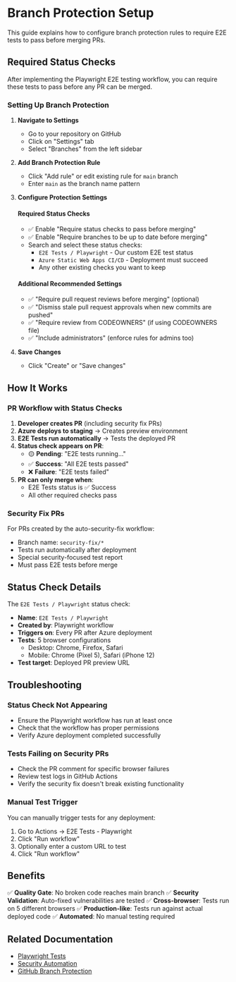 # Branch Protection Setup

This guide explains how to configure branch protection rules to require E2E tests to pass before merging PRs.

## Required Status Checks

After implementing the Playwright E2E testing workflow, you can require these tests to pass before any PR can be merged.

### Setting Up Branch Protection

1. **Navigate to Settings**
   - Go to your repository on GitHub
   - Click on "Settings" tab
   - Select "Branches" from the left sidebar

2. **Add Branch Protection Rule**
   - Click "Add rule" or edit existing rule for `main` branch
   - Enter `main` as the branch name pattern

3. **Configure Protection Settings**

   #### Required Status Checks
   - ✅ Enable "Require status checks to pass before merging"
   - ✅ Enable "Require branches to be up to date before merging"
   - Search and select these status checks:
     - `E2E Tests / Playwright` - Our custom E2E test status
     - `Azure Static Web Apps CI/CD` - Deployment must succeed
     - Any other existing checks you want to keep

   #### Additional Recommended Settings
   - ✅ "Require pull request reviews before merging" (optional)
   - ✅ "Dismiss stale pull request approvals when new commits are pushed"
   - ✅ "Require review from CODEOWNERS" (if using CODEOWNERS file)
   - ✅ "Include administrators" (enforce rules for admins too)

4. **Save Changes**
   - Click "Create" or "Save changes"

## How It Works

### PR Workflow with Status Checks

1. **Developer creates PR** (including security fix PRs)
2. **Azure deploys to staging** → Creates preview environment
3. **E2E Tests run automatically** → Tests the deployed PR
4. **Status check appears on PR**:
   - 🟡 **Pending**: "E2E tests running..."
   - ✅ **Success**: "All E2E tests passed"
   - ❌ **Failure**: "E2E tests failed"
5. **PR can only merge when**:
   - E2E Tests status is ✅ Success
   - All other required checks pass

### Security Fix PRs

For PRs created by the auto-security-fix workflow:
- Branch name: `security-fix/*`
- Tests run automatically after deployment
- Special security-focused test report
- Must pass E2E tests before merge

## Status Check Details

The `E2E Tests / Playwright` status check:
- **Name**: `E2E Tests / Playwright`
- **Created by**: Playwright workflow
- **Triggers on**: Every PR after Azure deployment
- **Tests**: 5 browser configurations
  - Desktop: Chrome, Firefox, Safari
  - Mobile: Chrome (Pixel 5), Safari (iPhone 12)
- **Test target**: Deployed PR preview URL

## Troubleshooting

### Status Check Not Appearing
- Ensure the Playwright workflow has run at least once
- Check that the workflow has proper permissions
- Verify Azure deployment completed successfully

### Tests Failing on Security PRs
- Check the PR comment for specific browser failures
- Review test logs in GitHub Actions
- Verify the security fix doesn't break existing functionality

### Manual Test Trigger
You can manually trigger tests for any deployment:
1. Go to Actions → E2E Tests - Playwright
2. Click "Run workflow"
3. Optionally enter a custom URL to test
4. Click "Run workflow"

## Benefits

✅ **Quality Gate**: No broken code reaches main branch
✅ **Security Validation**: Auto-fixed vulnerabilities are tested
✅ **Cross-browser**: Tests run on 5 different browsers
✅ **Production-like**: Tests run against actual deployed code
✅ **Automated**: No manual testing required

## Related Documentation

- [Playwright Tests](./tests/e2e/README.md)
- [Security Automation](./SECURITY-AUTOMATION.md)
- [GitHub Branch Protection](https://docs.github.com/en/repositories/configuring-branches-and-merges-in-your-repository/defining-the-mergeability-of-pull-requests/about-protected-branches)